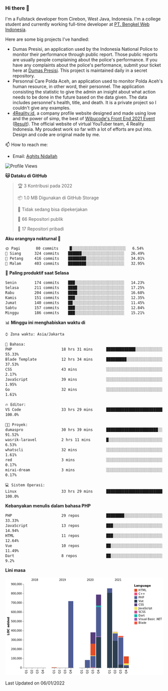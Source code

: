 ### Hi there 👋
I'm a Fullstack developer from Cirebon, West Java, Indonesia. I'm a college student and currently working full-time developer at [PT. Bengkel Web Indonesia](https://github.com/PT-Bengkel-Web-Indonesia).

Here are some big projects I've handled:
- Dumas Presisi, an application used by the Indonesia National Police to monitor their performance through public report. Those public reports are usually people complaining about the police's performance. If you have any complaints about the police's performance, submit your ticket here at [Dumas Presisi](https://dumaspresisi.polri.go.id/dumaspro). This project is maintained daily in a secret repository.
- Personnal Care Polda Aceh, an application used to monitor Polda Aceh's human resource, in other word, their personnel. The application consisting the statistic to give the admin an insight about what action needs to be done in the future based on the data given. The data includes personnel's health, title, and death. It is a private project so I couldn't give any examples.
- [4Reality.id](https://4reality.id), a company profile website designed and made using love and the power of simp, the best of [Wibucode's Front End 2021 Event](https://github.com/wibucode02/submision-event-frontend-2021) ([Result](https://github.com/wibucode02/top-5-pemenang-event-front-end-wibucode-2021)). The official website of virtual YouTuber team, 4 Reality Indonesia. My proudest work so far with a lot of efforts are put into. Design and code are original made by me.

📫 How to reach me:
- Email: [Aghits Nidallah](mailto:yourlovelydev@gmail.com)

<!--START_SECTION:waka-->
![Profile Views](http://img.shields.io/badge/Profil%20dilihat-0-blue)

**🐱 Dataku di GitHub** 

> 🏆 3 Kontribusi pada 2022
 > 
> 📦 1.0 MB Digunakan di GitHub Storage 
 > 
> 🚫 Tidak sedang bisa dipekerjakan
 > 
> 📜 66 Repositori publik 
 > 
> 🔑 17 Repositori pribadi  
 > 
**Aku orangnya nokturnal 🦉** 

```text
🌞 Pagi       80 commits     █░░░░░░░░░░░░░░░░░░░░░░░░   6.54% 
🌆 Siang      324 commits    ██████░░░░░░░░░░░░░░░░░░░   26.49% 
🌃 Petang     416 commits    ████████░░░░░░░░░░░░░░░░░   34.01% 
🌙 Malam      403 commits    ████████░░░░░░░░░░░░░░░░░   32.95%

```
📅 **Paling produktif saat Selasa** 

```text
Senin        174 commits    ███░░░░░░░░░░░░░░░░░░░░░░   14.23% 
Selasa       211 commits    ████░░░░░░░░░░░░░░░░░░░░░   17.25% 
Rabu         204 commits    ████░░░░░░░░░░░░░░░░░░░░░   16.68% 
Kamis        151 commits    ███░░░░░░░░░░░░░░░░░░░░░░   12.35% 
Jumat        140 commits    ██░░░░░░░░░░░░░░░░░░░░░░░   11.45% 
Sabtu        157 commits    ███░░░░░░░░░░░░░░░░░░░░░░   12.84% 
Minggu       186 commits    ███░░░░░░░░░░░░░░░░░░░░░░   15.21%

```


📊 **Minggu ini menghabiskan waktu di** 

```text
⌚︎ Zona waktu: Asia/Jakarta

💬 Bahasa: 
PHP                      18 hrs 31 mins      █████████████░░░░░░░░░░░░   55.33% 
Blade Template           12 hrs 34 mins      █████████░░░░░░░░░░░░░░░░   37.53% 
CSS                      43 mins             ░░░░░░░░░░░░░░░░░░░░░░░░░   2.17% 
JavaScript               39 mins             ░░░░░░░░░░░░░░░░░░░░░░░░░   1.95% 
Go                       32 mins             ░░░░░░░░░░░░░░░░░░░░░░░░░   1.61%

🔥 Editor: 
VS Code                  33 hrs 29 mins      █████████████████████████   100.0%

🐱‍💻 Proyek: 
dumaspro                 30 hrs 39 mins      ███████████████████████░░   91.52% 
wasrik-laravel           2 hrs 11 mins       █░░░░░░░░░░░░░░░░░░░░░░░░   6.53% 
whatscli                 32 mins             ░░░░░░░░░░░░░░░░░░░░░░░░░   1.61% 
red                      3 mins              ░░░░░░░░░░░░░░░░░░░░░░░░░   0.17% 
mirai-dream              3 mins              ░░░░░░░░░░░░░░░░░░░░░░░░░   0.17%

💻 Sistem Operasi: 
Linux                    33 hrs 29 mins      █████████████████████████   100.0%

```

**Kebanyakan menulis dalam bahasa PHP** 

```text
PHP                      29 repos            ████████░░░░░░░░░░░░░░░░░   33.33% 
JavaScript               13 repos            ███░░░░░░░░░░░░░░░░░░░░░░   14.94% 
HTML                     11 repos            ███░░░░░░░░░░░░░░░░░░░░░░   12.64% 
Vue                      10 repos            ██░░░░░░░░░░░░░░░░░░░░░░░   11.49% 
Dart                     8 repos             ██░░░░░░░░░░░░░░░░░░░░░░░   9.2%

```


**Lini masa**

![Chart not found](https://raw.githubusercontent.com/NikarashiHatsu/NikarashiHatsu/master/charts/bar_graph.png) 


 Last Updated on 06/01/2022
<!--END_SECTION:waka-->
